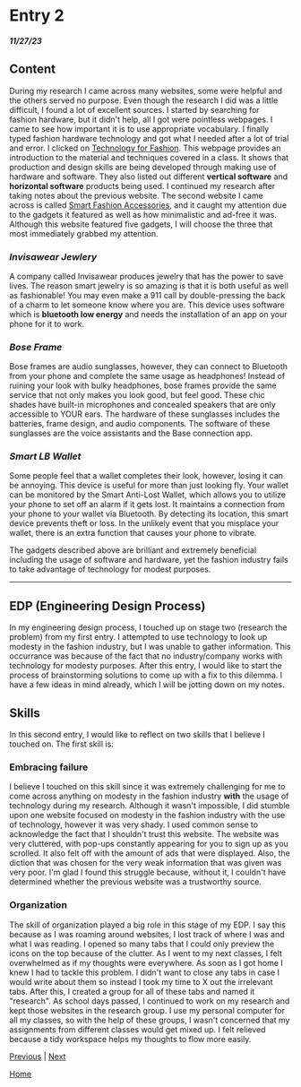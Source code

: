 # Entry 2
##### 11/27/23

## Content 
During my research I came across many websites, some were helpful and the others served no purpose. Even though the research I did was a little difficult, I found a lot of excellent sources. I started by searching for fashion hardware, but it didn't help, all I got were pointless webpages. I came to see how important it is to use appropriate vocabulary. I finally typed fashion hardware technology and got what I needed after a lot of trial and error. I clicked on [Technology for Fashion](https://fashiondesignlab.com/technology-for-fashion/). This webpage provides an introduction to the material and techniques covered in a class. It shows that production and design skills are being developed through making use of hardware and software. They also listed out different **vertical software** and **horizontal software** products being used. I continued my research after taking notes about the previous website. The second website I came across is called [Smart Fashion Accessories](https://medium.com/@geeksempire/smart-fashion-accessories-5-fashionable-and-stylish-tech-accessories-1c71905441d8), and it caught my attention due to the gadgets it featured as well as how minimalistic and ad-free it was. Although this website featured five gadgets, I will choose the three that most immediately grabbed my attention. 

### **_Invisawear Jewlery_**

A company called Invisawear produces jewelry that has the power to save lives. The reason smart jewelry is so amazing is that it is both useful as well as fashionable! You may even make a 911 call by double-pressing the back of a charm to let someone know where you are. This device uses software which is **bluetooth low energy** and needs the installation of an app on your phone for it to work.

### **_Bose Frame_**

Bose frames are audio sunglasses, however, they can connect to Bluetooth from your phone and complete the same usage as headphones! Instead of ruining your look with bulky headphones, bose frames provide the same service that not only makes you look good, but feel good. These chic shades have built-in microphones and concealed speakers that are only accessible to YOUR ears. The hardware of these sunglasses includes the batteries, frame design, and audio components. The software of these sunglasses are the voice assistants and the Base connection app. 

### **_Smart LB Wallet_**

Some people feel that a wallet completes their look, however, losing it can be annoying. This device is useful for more than just looking fly. Your wallet can be monitored by the Smart Anti-Lost Wallet, which allows you to utilize your phone to set off an alarm if it gets lost. It maintains a connection from your phone to your wallet via Bluetooth. By detecting its location, this smart device prevents theft or loss. In the unlikely event that you misplace your wallet, there is an extra function that causes your phone to vibrate. 
 
The gadgets described above are brilliant and extremely beneficial including the usage of software and hardware, yet the fashion industry fails to take advantage of technology for modest purposes.

---

## EDP (Engineering Design Process) 
 
In my engineering design process, I touched up on stage two (research the problem) from my first entry. I attempted to use technology to look up modesty in the fashion industry, but I was unable to gather information. This occurrance was because of the fact that no industry/company works with technology for modesty purposes. After this entry, I would like to start the process of brainstorming solutions to come up with a fix to this dilemma. I have a few ideas in mind already, which I will be jotting down on my notes. 

## Skills
In this second entry, I would like to reflect on two skills that I believe I touched on. The first skill is: 

### **Embracing failure**

I believe I touched on this skill since it was extremely challenging for me to come across anything on modesty in the fashion industry **with** the usage of technology during my research. Although it wasn't impossible, I did stumble upon one website focused on modesty in the fashion industry with the use of technology, however it was very shady. I used common sense to acknowledge the fact that I shouldn't trust this website. The website was very cluttered, with pop-ups constantly appearing for you to sign up as you scrolled. It also felt off with the amount of ads that were displayed. Also, the diction that was chosen for the very weak information that was given was very poor. I'm glad I found this struggle because, without it, I couldn't have determined whether the previous website was a trustworthy source. 

### **Organization** 

The skill of organization played a big role in this stage of my EDP. I say this because as I was roaming around websites, I lost track of where I was and what I was reading. I opened so many tabs that I could only preview the icons on the top because of the clutter. As I went to my next classes, I felt overwhelmed as if my thoughts were everywhere. As soon as I got home I knew I had to tackle this problem.  I didn't want to close any tabs in case I would write about them so instead I took my time to X out the irrelevant tabs. After this, I created a group for all of these tabs and named it "research". As school days passed, I continued to work on my research and kept those websites in the research group. I use my personal computer for all my classes, so with the help of these groups, I wasn't concerned that my assignments from different classes would get mixed up. I felt relieved because a tidy workspace helps my thoughts to flow more easily.  


[Previous](entry01.md) | [Next](entry03.md)

[Home](../README.md)
